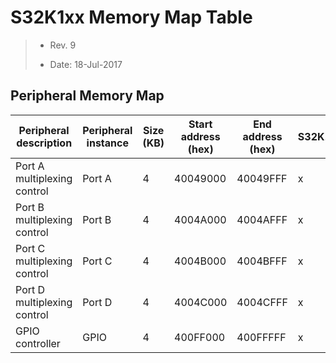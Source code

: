 # S32K1xx Memory Map Table

> - Rev. 9
>
> - Date: 18-Jul-2017

## Peripheral Memory Map

|Peripheral description|Peripheral instance|Size (KB)|Start address (hex)|End address (hex)|S32K144|
|-|-|-|-|-|-|
|Port A multiplexing control|Port A|4|40049000|40049FFF|x|
|Port B multiplexing control|Port B|4|4004A000|4004AFFF|x|
|Port C multiplexing control|Port C|4|4004B000|4004BFFF|x|
|Port D multiplexing control|Port D|4|4004C000|4004CFFF|x|
|GPIO controller|GPIO|4|400FF000|400FFFFF|x|
